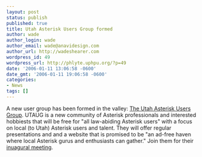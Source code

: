 ```yaml
---
layout: post
status: publish
published: true
title: Utah Asterisk Users Group formed
author: wade
author_login: wade
author_email: wade@anavidesign.com
author_url: http://wadeshearer.com
wordpress_id: 49
wordpress_url: http://phlyte.uphpu.org/?p=49
date: '2006-01-11 13:06:58 -0600'
date_gmt: '2006-01-11 19:06:58 -0600'
categories:
- News
tags: []
---
```

<p>A new user group has been formed in the valley: <a href="http://utaug.org/">The Utah Asterisk Users Group</a>. UTAUG is a new community of Asterisk professionals and interested hobbiests that will be free for "all law-abiding Asterisk users" with a focus on local (to Utah) Asterisk users and talent. They will offer regular presentations and and a website that is promised to be "an ad-free haven where local Asterisk gurus and enthusiasts can gather." Join them for their <a href="/calendar_event.php?eid=20060111055642431">inuagural meeting</a>.</p>
